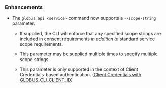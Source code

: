 
### Enhancements

* The ``globus api <service>`` command now supports a ``--scope-string`` parameter.

  * If supplied, the CLI will enforce that any specified scope strings are included
    in consent requirements *in addition to* standard service scope requirements.

  * This parameter may be supplied multiple times to specify multiple scope strings.

  * This parameter is only supported in the context of Client Credentials-based authentication.
    ([Client Credentials with GLOBUS_CLI_CLIENT_ID](https://docs.globus.org/cli/environment_variables/#client_credentials_with_globus_cli_client_id))
